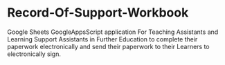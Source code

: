 # Record-Of-Support-Workbook
Google Sheets GoogleAppsScript application For Teaching Assistants and Learning Support Assistants in Further Education to complete their paperwork electronically and send their paperwork to their Learners to electronically sign.


